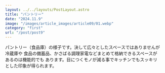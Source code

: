 ```yaml
---
layout: ../../layouts/PostLayout.astro
title: "パントリー"
date: "2024.11.9"
image: "/images/article_images/article09/01.webp"
category: "first"
url: "/post/post9"
---
```


パントリー（⾷品庫）の様⼦です。決して広々としたスペースではありませんが冷蔵庫や
⾷品の備蓄品、かさばる調理家電などまとめて格納できるスペースがあるのは機能的でも
あります。⽬につくモノが減る事でキッチンでもスッキリとした印象が得られます。
